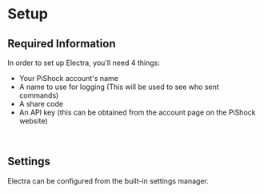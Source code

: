 # Setup
## Required Information
In order to set up Electra, you'll need 4 things:
* Your PiShock account's name
* A name to use for logging (This will be used to see who sent commands)
* A share code
* An API key (this can be obtained from the account page on the PiShock website)

<br/>

## Settings
Electra can be configured from the built-in settings manager.